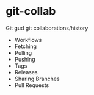 # git-collab
Git gud git collaborations/history
- Workflows
- Fetching
- Pulling
- Pushing
- Tags
- Releases
- Sharing Branches
- Pull Requests
